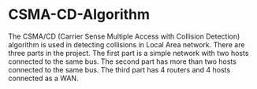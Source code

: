 # CSMA-CD-Algorithm
The CSMA/CD (Carrier Sense Multiple Access with Collision Detection) algorithm is used in detecting collisions in Local Area network.
There are three parts in the project.
The first part is a simple network with two hosts connected to the same bus.
The second part has more than two hosts connected to the same bus.
The third part has 4 routers and 4 hosts connected as a WAN.
